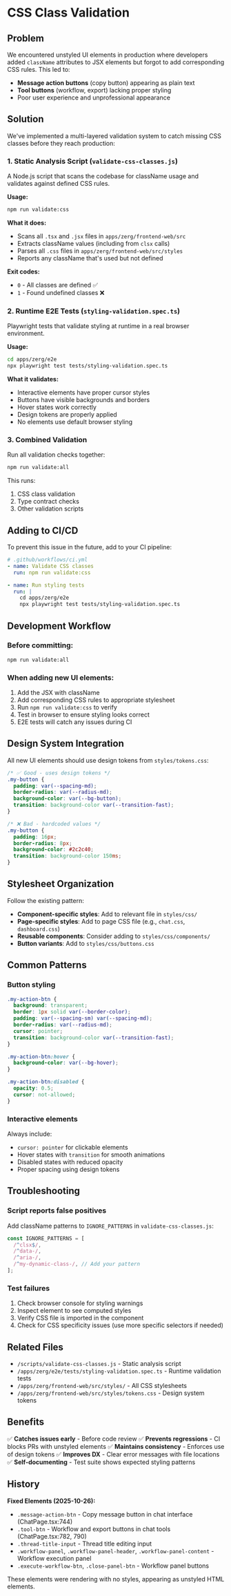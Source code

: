 # CSS Class Validation

## Problem

We encountered unstyled UI elements in production where developers added `className` attributes to JSX elements but forgot to add corresponding CSS rules. This led to:
- **Message action buttons** (copy button) appearing as plain text
- **Tool buttons** (workflow, export) lacking proper styling
- Poor user experience and unprofessional appearance

## Solution

We've implemented a multi-layered validation system to catch missing CSS classes before they reach production:

### 1. Static Analysis Script (`validate-css-classes.js`)

A Node.js script that scans the codebase for className usage and validates against defined CSS rules.

**Usage:**
```bash
npm run validate:css
```

**What it does:**
- Scans all `.tsx` and `.jsx` files in `apps/zerg/frontend-web/src`
- Extracts className values (including from `clsx` calls)
- Parses all `.css` files in `apps/zerg/frontend-web/src/styles`
- Reports any className that's used but not defined

**Exit codes:**
- `0` - All classes are defined ✅
- `1` - Found undefined classes ❌

### 2. Runtime E2E Tests (`styling-validation.spec.ts`)

Playwright tests that validate styling at runtime in a real browser environment.

**Usage:**
```bash
cd apps/zerg/e2e
npx playwright test tests/styling-validation.spec.ts
```

**What it validates:**
- Interactive elements have proper cursor styles
- Buttons have visible backgrounds and borders
- Hover states work correctly
- Design tokens are properly applied
- No elements use default browser styling

### 3. Combined Validation

Run all validation checks together:
```bash
npm run validate:all
```

This runs:
1. CSS class validation
2. Type contract checks
3. Other validation scripts

## Adding to CI/CD

To prevent this issue in the future, add to your CI pipeline:

```yaml
# .github/workflows/ci.yml
- name: Validate CSS classes
  run: npm run validate:css

- name: Run styling tests
  run: |
    cd apps/zerg/e2e
    npx playwright test tests/styling-validation.spec.ts
```

## Development Workflow

### Before committing:
```bash
npm run validate:all
```

### When adding new UI elements:
1. Add the JSX with className
2. Add corresponding CSS rules to appropriate stylesheet
3. Run `npm run validate:css` to verify
4. Test in browser to ensure styling looks correct
5. E2E tests will catch any issues during CI

## Design System Integration

All new UI elements should use design tokens from `styles/tokens.css`:

```css
/* ✅ Good - uses design tokens */
.my-button {
  padding: var(--spacing-md);
  border-radius: var(--radius-md);
  background-color: var(--bg-button);
  transition: background-color var(--transition-fast);
}

/* ❌ Bad - hardcoded values */
.my-button {
  padding: 16px;
  border-radius: 8px;
  background-color: #2c2c40;
  transition: background-color 150ms;
}
```

## Stylesheet Organization

Follow the existing pattern:
- **Component-specific styles**: Add to relevant file in `styles/css/`
- **Page-specific styles**: Add to page CSS file (e.g., `chat.css`, `dashboard.css`)
- **Reusable components**: Consider adding to `styles/css/components/`
- **Button variants**: Add to `styles/css/buttons.css`

## Common Patterns

### Button styling
```css
.my-action-btn {
  background: transparent;
  border: 1px solid var(--border-color);
  padding: var(--spacing-sm) var(--spacing-md);
  border-radius: var(--radius-md);
  cursor: pointer;
  transition: background-color var(--transition-fast);
}

.my-action-btn:hover {
  background-color: var(--bg-hover);
}

.my-action-btn:disabled {
  opacity: 0.5;
  cursor: not-allowed;
}
```

### Interactive elements
Always include:
- `cursor: pointer` for clickable elements
- Hover states with `transition` for smooth animations
- Disabled states with reduced opacity
- Proper spacing using design tokens

## Troubleshooting

### Script reports false positives

Add className patterns to `IGNORE_PATTERNS` in `validate-css-classes.js`:
```javascript
const IGNORE_PATTERNS = [
  /^clsx$/,
  /^data-/,
  /^aria-/,
  /^my-dynamic-class-/, // Add your pattern
];
```

### Test failures

1. Check browser console for styling warnings
2. Inspect element to see computed styles
3. Verify CSS file is imported in the component
4. Check for CSS specificity issues (use more specific selectors if needed)

## Related Files

- `/scripts/validate-css-classes.js` - Static analysis script
- `/apps/zerg/e2e/tests/styling-validation.spec.ts` - Runtime validation tests
- `/apps/zerg/frontend-web/src/styles/` - All CSS stylesheets
- `/apps/zerg/frontend-web/src/styles/tokens.css` - Design system tokens

## Benefits

✅ **Catches issues early** - Before code review
✅ **Prevents regressions** - CI blocks PRs with unstyled elements
✅ **Maintains consistency** - Enforces use of design tokens
✅ **Improves DX** - Clear error messages with file locations
✅ **Self-documenting** - Test suite shows expected styling patterns

## History

**Fixed Elements (2025-10-26):**
- `.message-action-btn` - Copy message button in chat interface (ChatPage.tsx:744)
- `.tool-btn` - Workflow and export buttons in chat tools (ChatPage.tsx:782, 790)
- `.thread-title-input` - Thread title editing input
- `.workflow-panel`, `.workflow-panel-header`, `.workflow-panel-content` - Workflow execution panel
- `.execute-workflow-btn`, `.close-panel-btn` - Workflow panel buttons

These elements were rendering with no styles, appearing as unstyled HTML elements.
